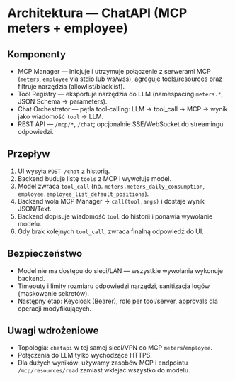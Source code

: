 # Architektura — ChatAPI (MCP meters + employee)

## Komponenty
- MCP Manager — inicjuje i utrzymuje połączenie z serwerami MCP (`meters`, `employee` via stdio lub ws/wss), agreguje tools/resources oraz filtruje narzędzia (allowlist/blacklist).
- Tool Registry — eksportuje narzędzia do LLM (namespacing `meters.*`, JSON Schema → parameters).
- Chat Orchestrator — pętla tool‑calling: LLM → tool_call → MCP → wynik jako wiadomość `tool` → LLM.
- REST API — `/mcp/*`, `/chat`; opcjonalnie SSE/WebSocket do streamingu odpowiedzi.

## Przepływ
1) UI wysyła `POST /chat` z historią.
2) Backend buduje listę `tools` z MCP i wywołuje model.
3) Model zwraca `tool_call` (np. `meters.meters_daily_consumption`, `employee.employee_list_default_positions`).
4) Backend woła MCP Manager → `call(tool,args)` i dostaje wynik JSON/Text.
5) Backend dopisuje wiadomość `tool` do historii i ponawia wywołanie modelu.
6) Gdy brak kolejnych `tool_call`, zwraca finalną odpowiedź do UI.

## Bezpieczeństwo
- Model nie ma dostępu do sieci/LAN — wszystkie wywołania wykonuje backend.
- Timeouty i limity rozmiaru odpowiedzi narzędzi, sanitizacja logów (maskowanie sekretów).
- Następny etap: Keycloak (Bearer), role per tool/server, approvals dla operacji modyfikujących.

## Uwagi wdrożeniowe
- Topologia: `chatapi` w tej samej sieci/VPN co MCP `meters`/`employee`.
- Połączenia do LLM tylko wychodzące HTTPS.
- Dla dużych wyników: używamy zasobów MCP i endpointu `/mcp/resources/read` zamiast wklejać wszystko do modelu.
